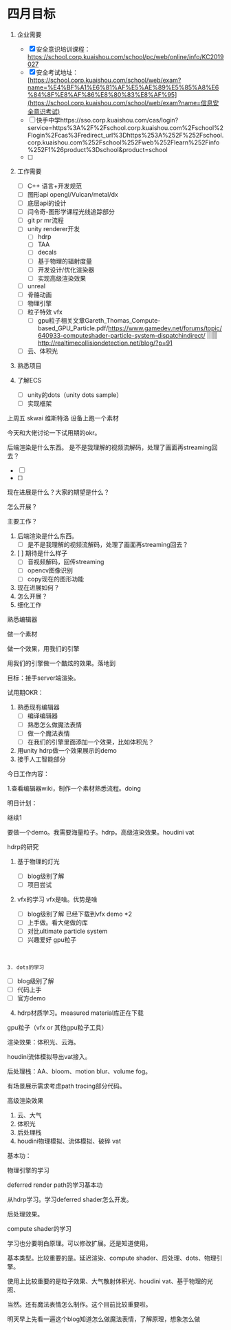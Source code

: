 # 四月目标

1. 企业需要
   - [x] 安全意识培训课程：https://school.corp.kuaishou.com/school/pc/web/online/info/KC2019027 
   - [x] 安全考试地址：[https://school.corp.kuaishou.com/school/web/exam?name=%E4%BF%A1%E6%81%AF%E5%AE%89%E5%85%A8%E6%84%8F%E8%AF%86%E8%80%83%E8%AF%95](https://school.corp.kuaishou.com/school/web/exam?name=信息安全意识考试)
   - [ ] 快手中学https://sso.corp.kuaishou.com/cas/login?service=https%3A%2F%2Fschool.corp.kuaishou.com%2Fschool%2Flogin%2Fcas%3Fredirect_url%3Dhttps%253A%252F%252Fschool.corp.kuaishou.com%252Fschool%252Fweb%252Flearn%252Finfo%252F1%26product%3Dschool&product=school
   - [ ] 
   
2. 工作需要

   - [ ] C++ 语言+开发规范
   - [ ] 图形api opengl/Vulcan/metal/dx
   - [ ] 底层api的设计
   - [ ] 闫令奇-图形学课程光线追踪部分
   - [ ] git pr mr流程
   - [ ] unity renderer开发
     - [ ] hdrp
     - [ ] TAA
     - [ ] decals
     - [ ] 基于物理的辐射度量
     - [ ] 开发设计/优化渲染器
     - [ ] 实现高级渲染效果
   - [ ] unreal
   - [ ] 骨骼动画
   - [ ] 物理引擎
   - [ ] 粒子特效 vfx
     - [ ] gpu粒子相关文章Gareth_Thomas_Compute-based_GPU_Particle.pdf/https://www.gamedev.net/forums/topic/640933-computeshader-particle-system-dispatchindirect/         |||||    http://realtimecollisiondetection.net/blog/?p=91
   - [ ] 云、体积光

3. 熟悉项目

4. 了解ECS

   - [ ] unity的dots（unity dots sample）
   - [ ] 实现框架

上周五 skwai 维斯特洛 设备上跑一个素材

今天和大佬讨论一下试用期的okr。



后端渲染是什么东西。 是不是我理解的视频流解码，处理了画面再streaming回去？

- [ ] ​	
- [ ] 

现在进展是什么？大家的期望是什么？

怎么开展？

主要工作？









1. 后端渲染是什么东西。
   - [ ] 是不是我理解的视频流解码，处理了画面再streaming回去？
2. [ ] 期待是什么样子
   - [ ] 音视频解码，回传streaming
   - [ ] opencv图像识别
   - [ ] copy现在的图形功能
3. 现在进展如何？
4. 怎么开展？
5. 细化工作



熟悉编辑器

做一个素材

做一个效果，用我们的引擎

用我们的引擎做一个酷炫的效果。落地到



目标：接手server端渲染。

试用期OKR：

1. 熟悉现有编辑器
   - [ ] 编译编辑器
   - [ ] 熟悉怎么做魔法表情
   - [ ] 做一个魔法表情
   - [ ] 在我们的引擎里面添加一个效果，比如体积光？
2. 用unity hdrp做一个效果展示的demo
3. 接手人工智能部分



今日工作内容：

1.查看编辑器wiki，制作一个素材熟悉流程。doing

明日计划：

继续1







要做一个demo。我需要海量粒子。hdrp。高级渲染效果。houdini vat



hdrp的研究

 1. 基于物理的灯光

     - [ ] blog级别了解
     - [ ] 项目尝试

 2. vfx的学习 vfx是啥。优势是啥

     - [ ] blog级别了解 已经下载到vfx demo *2
     - [ ] 上手做。看大佬做的库
     - [ ] 对比ultimate particle system
     - [ ] 兴趣爱好 gpu粒子

​    

	3. dots的学习

- [ ] blog级别了解
- [ ] 代码上手
- [ ] 官方demo

4. hdrp材质学习。measured material库正在下载



gpu粒子（vfx or 其他gpu粒子工具）

渲染效果：体积光、云海。

houdini流体模拟导出vat接入。

后处理栈：AA、bloom、motion blur、volume fog。

有场景展示需求考虑path tracing部分代码。



高级渲染效果

1. 云、大气 
2. 体积光 
3. 后处理栈
4. houdini物理模拟、流体模拟、破碎 vat



基本功：

物理引擎的学习

deferred render path的学习基本功

从hdrp学习。学习deferred shader怎么开发。

后处理效果。

compute shader的学习



学习也分要明白原理。可以修改扩展。还是知道使用。

基本类型。比较重要的是。延迟渲染、compute shader、后处理、dots、物理引擎。

使用上比较重要的是粒子效果、大气散射体积光、houdini vat、基于物理的光照、



当然。还有魔法表情怎么制作。这个目前比较重要啦。

明天早上先看一遍这个blog知道怎么做魔法表情，了解原理，想象怎么做











